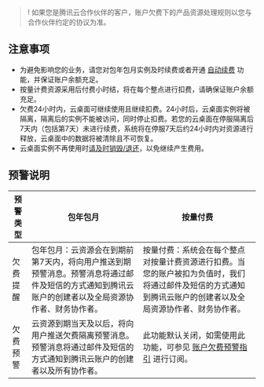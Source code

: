 >! 如果您是腾讯云合作伙伴的客户，账户欠费下的产品资源处理规则以您与合作伙伴约定的协议为准。

## 注意事项

- 为避免影响您的业务，请您对包年包月实例及时续费或者开通 [自动续费](https://www.tencentcloud.com/document/product/1167/51928) 功能，并保证账户余额充足。
- 按量计费资源采用后付费小时结，将在每个整点进行扣费，请确保证账户余额充足。
- 欠费24小时内，云桌面可继续使用且继续扣费。24小时后，云桌面实例将被隔离，隔离后的实例不能被访问，同时停止扣费。若您的云桌面在停服隔离后7天内（包括第7天）未进行续费，系统将在停服7天后约24小时内对资源进行释放，云桌面中的数据将被清除且不可恢复。
- 云桌面实例不再使用时[请及时销毁/退还](https://www.tencentcloud.com/document/product/1167/51935)，以免继续产生费用。


## 预警说明


| 预警类型    | 包年包月       |   按量付费|
| ----------------- | --------------- |--------------- |
| 欠费提醒 |包年包月：云资源会在到期前第7天内，将向用户推送到期预警消息。预警消息将通过邮件及短信的方式通知到腾讯云账户的创建者以及全局资源协作者、财务协作者。|按量付费：系统会在每个整点对按量计费资源进行扣费。当您的账户被扣为负值时，我们将通过邮件及短信的方式通知到腾讯云账户的创建者以及全局资源协作者、财务协作者。 |
| 欠费预警 | 云资源到期当天及以后，将向用户推送欠费隔离预警消息。预警消息将通过邮件及短信的方式通知到腾讯云账户的创建者以及所有协作者。|此功能默认关闭，如需使用此功能，可参见 [账户欠费预警指引](https://intl.cloud.tencent.com/document/product/555/9942) 进行订阅。|
